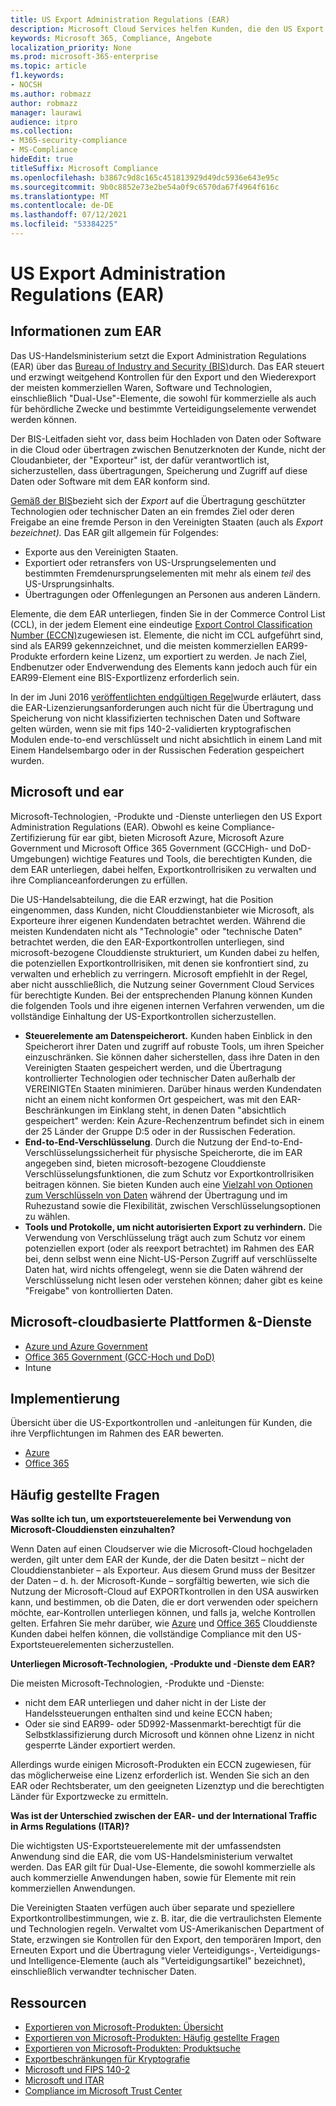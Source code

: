 ```yaml
---
title: US Export Administration Regulations (EAR)
description: Microsoft Cloud Services helfen Kunden, die den US Export Administration Regulations (EAR) unterliegen, ihre Compliance-Anforderungen zu erfüllen und das Exportkontrollrisiko zu verwalten.
keywords: Microsoft 365, Compliance, Angebote
localization_priority: None
ms.prod: microsoft-365-enterprise
ms.topic: article
f1.keywords:
- NOCSH
ms.author: robmazz
author: robmazz
manager: laurawi
audience: itpro
ms.collection:
- M365-security-compliance
- MS-Compliance
hideEdit: true
titleSuffix: Microsoft Compliance
ms.openlocfilehash: b3867c9d8c165c451813929d49dc5936e643e95c
ms.sourcegitcommit: 9b0c8852e73e2be54a0f9c6570da67f4964f616c
ms.translationtype: MT
ms.contentlocale: de-DE
ms.lasthandoff: 07/12/2021
ms.locfileid: "53384225"
---
```

# <a name="us-export-administration-regulations-ear"></a>US Export Administration Regulations (EAR)

## <a name="about-the-ear"></a>Informationen zum EAR

Das US-Handelsministerium setzt die Export Administration Regulations (EAR) über das [Bureau of Industry and Security (BIS)](https://www.bis.doc.gov/)durch. Das EAR steuert und erzwingt weitgehend Kontrollen für den Export und den Wiederexport der meisten kommerziellen Waren, Software und Technologien, einschließlich "Dual-Use"-Elemente, die sowohl für kommerzielle als auch für behördliche Zwecke und bestimmte Verteidigungselemente verwendet werden können.

Der BIS-Leitfaden sieht vor, dass beim Hochladen von Daten oder Software in die Cloud oder übertragen zwischen Benutzerknoten der Kunde, nicht der Cloudanbieter, der "Exporteur" ist, der dafür verantwortlich ist, sicherzustellen, dass übertragungen, Speicherung und Zugriff auf diese Daten oder Software mit dem EAR konform sind.

[Gemäß der BIS](https://www.bis.doc.gov/index.php/documents/regulation-docs/412-part-734-scope-of-the-export-administration-regulations/file)bezieht sich der *Export* auf die Übertragung geschützter Technologien oder technischer Daten an ein fremdes Ziel oder deren Freigabe an eine fremde Person in den Vereinigten Staaten (auch als *Export bezeichnet).* Das EAR gilt allgemein für Folgendes:

- Exporte aus den Vereinigten Staaten.
- Exportiert oder retransfers von US-Ursprungselementen und bestimmten Fremdenursprungselementen mit mehr als einem *teil* des US-Ursprungsinhalts.
- Übertragungen oder Offenlegungen an Personen aus anderen Ländern.

Elemente, die dem EAR unterliegen, finden Sie in der Commerce Control List (CCL), in der jedem Element eine eindeutige [Export Control Classification Number (ECCN)](https://www.bis.doc.gov/index.php/licensing/commerce-control-list-classification/export-control-classification-number-eccn)zugewiesen ist. Elemente, die nicht im CCL aufgeführt sind, sind als EAR99 gekennzeichnet, und die meisten kommerziellen EAR99-Produkte erfordern keine Lizenz, um exportiert zu werden. Je nach Ziel, Endbenutzer oder Endverwendung des Elements kann jedoch auch für ein EAR99-Element eine BIS-Exportlizenz erforderlich sein.

In der im Juni 2016 [veröffentlichten endgültigen Regel](https://www.federalregister.gov/documents/2016/06/03/2016-12734/revisions-to-definitions-in-the-export-administration-regulations)wurde erläutert, dass die EAR-Lizenzierungsanforderungen auch nicht für die Übertragung und Speicherung von nicht klassifizierten technischen Daten und Software gelten würden, wenn sie mit fips 140-2-validierten kryptografischen Modulen ende-to-end verschlüsselt und nicht absichtlich in einem Land mit Einem Handelsembargo oder in der Russischen Federation gespeichert wurden.

## <a name="microsoft-and-the-ear"></a>Microsoft und ear

Microsoft-Technologien, -Produkte und -Dienste unterliegen den US Export Administration Regulations (EAR). Obwohl es keine Compliance-Zertifizierung für ear gibt, bieten Microsoft Azure, Microsoft Azure Government und Microsoft Office 365 Government (GCCHigh- und DoD-Umgebungen) wichtige Features und Tools, die berechtigten Kunden, die dem EAR unterliegen, dabei helfen, Exportkontrollrisiken zu verwalten und ihre Complianceanforderungen zu erfüllen.

Die US-Handelsabteilung, die die EAR erzwingt, hat die Position eingenommen, dass Kunden, nicht Clouddienstanbieter wie Microsoft, als Exporteure ihrer eigenen Kundendaten betrachtet werden. Während die meisten Kundendaten nicht als "Technologie" oder "technische Daten" betrachtet werden, die den EAR-Exportkontrollen unterliegen, sind microsoft-bezogene Clouddienste strukturiert, um Kunden dabei zu helfen, die potenziellen Exportkontrollrisiken, mit denen sie konfrontiert sind, zu verwalten und erheblich zu verringern. Microsoft empfiehlt in der Regel, aber nicht ausschließlich, die Nutzung seiner Government Cloud Services für berechtigte Kunden. Bei der entsprechenden Planung können Kunden die folgenden Tools und ihre eigenen internen Verfahren verwenden, um die vollständige Einhaltung der US-Exportkontrollen sicherzustellen.

- **Steuerelemente am Datenspeicherort.** Kunden haben Einblick in den Speicherort ihrer Daten und zugriff auf robuste Tools, um ihren Speicher einzuschränken. Sie können daher sicherstellen, dass ihre Daten in den Vereinigten Staaten gespeichert werden, und die Übertragung kontrollierter Technologien oder technischer Daten außerhalb der VEREINIGTEn Staaten minimieren. Darüber hinaus werden Kundendaten nicht an einem nicht konformen Ort gespeichert, was mit den EAR-Beschränkungen im Einklang steht, in denen Daten "absichtlich gespeichert" werden: Kein Azure-Rechenzentrum befindet sich in einem der 25 Länder der Gruppe D:5 oder in der Russischen Federation.
- **End-to-End-Verschlüsselung**. Durch die Nutzung der End-to-End-Verschlüsselungssicherheit für physische Speicherorte, die im EAR angegeben sind, bieten microsoft-bezogene Clouddienste Verschlüsselungsfunktionen, die zum Schutz vor Exportkontrollrisiken beitragen können. Sie bieten Kunden auch eine [Vielzahl von Optionen zum Verschlüsseln von Daten](https://aka.ms/Azure-Encryption-Overview) während der Übertragung und im Ruhezustand sowie die Flexibilität, zwischen Verschlüsselungsoptionen zu wählen.
- **Tools und Protokolle, um nicht autorisierten Export zu verhindern.** Die Verwendung von Verschlüsselung trägt auch zum Schutz vor einem potenziellen export (oder als reexport betrachtet) im Rahmen des EAR bei, denn selbst wenn eine Nicht-US-Person Zugriff auf verschlüsselte Daten hat, wird nichts offengelegt, wenn sie die Daten während der Verschlüsselung nicht lesen oder verstehen können; daher gibt es keine "Freigabe" von kontrollierten Daten.

## <a name="microsoft-in-scope-cloud-platforms--services"></a>Microsoft-cloudbasierte Plattformen &-Dienste

- [Azure und Azure Government](https://aka.ms/AzureCompliance)
- [Office 365 Government (GCC-Hoch und DoD)](https://aka.ms/Office-365-Export-Controls)
- Intune

## <a name="how-to-implement"></a>Implementierung

Übersicht über die US-Exportkontrollen und -anleitungen für Kunden, die ihre Verpflichtungen im Rahmen des EAR bewerten.

- [Azure](https://aka.ms/Azure-Export-Controls)
- [Office 365](https://aka.ms/Office-365-Export-Controls)

## <a name="frequently-asked-questions"></a>Häufig gestellte Fragen

**Was sollte ich tun, um exportsteuerelemente bei Verwendung von Microsoft-Clouddiensten einzuhalten?**

Wenn Daten auf einen Cloudserver wie die Microsoft-Cloud hochgeladen werden, gilt unter dem EAR der Kunde, der die Daten besitzt – nicht der Clouddienstanbieter – als Exporteur. Aus diesem Grund muss der Besitzer der Daten – d. h. der Microsoft-Kunde – sorgfältig bewerten, wie sich die Nutzung der Microsoft-Cloud auf EXPORTkontrollen in den USA auswirken kann, und bestimmen, ob die Daten, die er dort verwenden oder speichern möchte, ear-Kontrollen unterliegen können, und falls ja, welche Kontrollen gelten. Erfahren Sie mehr darüber, wie [Azure](https://servicetrust.microsoft.com/ViewPage/TrustDocuments?command=Download&downloadType=Document&downloadId=c24c11f2-2cd4-444a-9160-19762855ad3a&docTab=6d000410-c9e9-11e7-9a91-892aae8839ad_FAQ_and_White_Papers) und [Office 365](https://query.prod.cms.rt.microsoft.com/cms/api/am/binary/RE1s5kI) Clouddienste Kunden dabei helfen können, die vollständige Compliance mit den US-Exportsteuerelementen sicherzustellen.

**Unterliegen Microsoft-Technologien, -Produkte und -Dienste dem EAR?**

Die meisten Microsoft-Technologien, -Produkte und -Dienste:

- nicht dem EAR unterliegen und daher nicht in der Liste der Handelssteuerungen enthalten sind und keine ECCN haben;
- Oder sie sind EAR99- oder 5D992-Massenmarkt-berechtigt für die Selbstklassifizierung durch Microsoft und können ohne Lizenz in nicht gesperrte Länder exportiert werden.

Allerdings wurde einigen Microsoft-Produkten ein ECCN zugewiesen, für das möglicherweise eine Lizenz erforderlich ist. Wenden Sie sich an den EAR oder Rechtsberater, um den geeigneten Lizenztyp und die berechtigten Länder für Exportzwecke zu ermitteln.

**Was ist der Unterschied zwischen der EAR- und der International Traffic in Arms Regulations (ITAR)?**

Die wichtigsten US-Exportsteuerelemente mit der umfassendsten Anwendung sind die EAR, die vom US-Handelsministerium verwaltet werden. Das EAR gilt für Dual-Use-Elemente, die sowohl kommerzielle als auch kommerzielle Anwendungen haben, sowie für Elemente mit rein kommerziellen Anwendungen.

Die Vereinigten Staaten verfügen auch über separate und speziellere Exportkontrollbestimmungen, wie z. B. itar, die die vertraulichsten Elemente und Technologien regeln. Verwaltet vom US-Amerikanischen Department of State, erzwingen sie Kontrollen für den Export, den temporären Import, den Erneuten Export und die Übertragung vieler Verteidigungs-, Verteidigungs- und Intelligence-Elemente (auch als "Verteidigungsartikel" bezeichnet), einschließlich verwandter technischer Daten.

## <a name="resources"></a>Ressourcen

- [Exportieren von Microsoft-Produkten: Übersicht](https://www.microsoft.com/exporting/overview.aspx)
- [Exportieren von Microsoft-Produkten: Häufig gestellte Fragen](https://www.microsoft.com/exporting/faq.aspx)
- [Exportieren von Microsoft-Produkten: Produktsuche](https://www.microsoft.com/exporting/exporting-information.aspx)
- [Exportbeschränkungen für Kryptografie](/windows/uwp/security/export-restrictions-on-cryptography)
- [Microsoft und FIPS 140-2](offering-fips-140-2.md)
- [Microsoft und ITAR](offering-itar.md)
- [Compliance im Microsoft Trust Center](https://www.microsoft.com/trust-center/compliance/compliance-overview)
